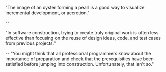 "The image of an oyster forming a pearl is a good way to visualize incremental development, or accretion."

--

"In software construction, trying to create truly original work is often less effective than
focusing on the reuse of design ideas, code, and test cases from previous projects."

--
"You might think that all professional programmers know about the importance of preparation and check 
that the prerequisities have been satisfied before jumping into construction. Unfortunately, that isn't so."
